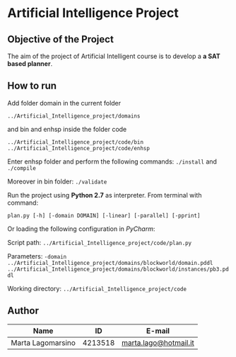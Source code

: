 # Artificial Intelligence Project
## Objective of the Project
The aim of the project of Artificial Intelligent course is to develop a **a SAT based planner**.

## How to run
Add folder domain in the current folder
```
../Artificial_Intelligence_project/domains
```
and bin and enhsp inside the folder code
```
../Artificial_Intelligence_project/code/bin
../Artificial_Intelligence_project/code/enhsp
```
Enter enhsp folder and perform the following commands:
```./install``` and ```./compile```

Moreover in bin folder: ```./validate```

Run the project using **Python 2.7** as interpreter. 
From terminal with command:
```
plan.py [-h] [-domain DOMAIN] [-linear] [-parallel] [-pprint]
```
Or  loading the following configuration in *PyCharm*:

Script path: 
``` ../Artificial_Intelligence_project/code/plan.py ```

Parameters: 
``` -domain ../Artificial_Intelligence_project/domains/blockworld/domain.pddl ../Artificial_Intelligence_project/domains/blockworld/instances/pb3.pddl ```

Working directory: 
``` ../Artificial_Intelligence_project/code ```

## Author
| Name           | ID        | E-mail                                                         |
| ---------------- | -------------- | ---------------------------------------------------------------- |
| Marta Lagomarsino | 4213518 | marta.lago@hotmail.it |
